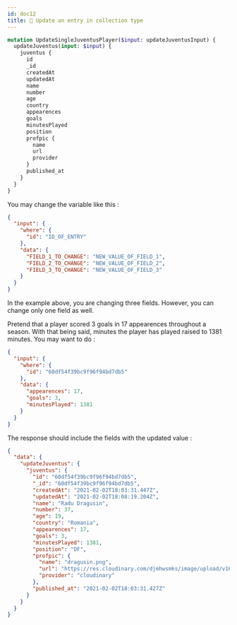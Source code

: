 ```yaml
---
id: doc12
title: 🔄 Update an entry in collection type
---
```


```graphql
mutation UpdateSingleJuventusPlayer($input: updateJuventusInput) {
  updateJuventus(input: $input) {
    juventus {
      id
      _id
      createdAt
      updatedAt
      name
      number
      age
      country
      appearences
      goals
      minutesPlayed
      position
      profpic {
        name
        url
        provider
      }
      published_at
    }
  }
}
```

You may change the variable like this :

```json
{
  "input": {
    "where": {
      "id": "ID_OF_ENTRY"
    },
    "data": {
      "FIELD_1_TO_CHANGE": "NEW_VALUE_OF_FIELD_1",
      "FIELD_2_TO_CHANGE": "NEW_VALUE_OF_FIELD_2",
      "FIELD_3_TO_CHANGE": "NEW_VALUE_OF_FIELD_3"
    }
  }
}
```

In the example above, you are changing three fields. However, you can change only one field as well.

Pretend that a player scored 3 goals in 17 appearences throughout a season. With that being said, minutes the player has played raised to 1381 minutes. You may want to do :

```json
{
  "input": {
    "where": {
      "id": "60df54f39bc9f96f94bd7db5"
    },
    "data": {
      "appearences": 17,
      "goals": 3,
      "minutesPlayed": 1381
    }
  }
}
```

The response should include the fields with the updated value :

```json
{
  "data": {
    "updateJuventus": {
      "juventus": {
        "id": "60df54f39bc9f96f94bd7db5",
        "_id": "60df54f39bc9f96f94bd7db5",
        "createdAt": "2021-02-02T18:03:31.447Z",
        "updatedAt": "2021-02-02T18:08:19.204Z",
        "name": "Radu Dragusin",
        "number": 37,
        "age": 19,
        "country": "Romania",
        "appearences": 17,
        "goals": 3,
        "minutesPlayed": 1381,
        "position": "DF",
        "profpic": {
          "name": "dragusin.png",
          "url": "https://res.cloudinary.com/djmhwsmks/image/upload/v1625250418/dragusin_c28d444a3b.jpg",
          "provider": "cloudinary"
        },
        "published_at": "2021-02-02T18:03:31.427Z"
      }
    }
  }
}
```
